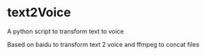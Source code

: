 # text2Voice

A python script to transform text to voice

Based on baidu to transform text 2 voice and ffmpeg to concat files